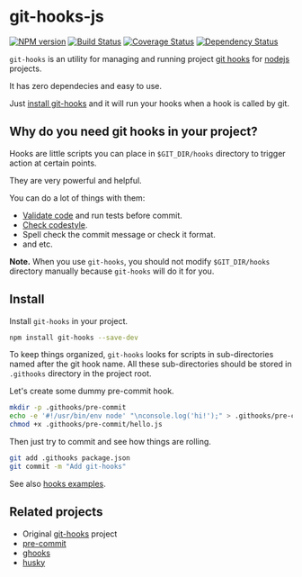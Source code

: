 # git-hooks-js

[![NPM version](https://badge.fury.io/js/git-hooks.svg)](http://badge.fury.io/js/git-hooks) [![Build Status](https://travis-ci.org/tarmolov/git-hooks-js.svg)](https://travis-ci.org/tarmolov/git-hooks-js) [![Coverage Status](https://coveralls.io/repos/tarmolov/git-hooks-js/badge.svg?branch=master&service=github)](https://coveralls.io/github/tarmolov/git-hooks-js?branch=master) [![Dependency Status](https://david-dm.org/tarmolov/git-hooks-js.svg)](https://david-dm.org/tarmolov/git-hooks-js)

`git-hooks` is an utility for managing and running project [git hooks](http://git-scm.com/docs/githooks) for [nodejs](http://nodejs.org/) projects.

It has zero dependecies and easy to use.

Just [install git-hooks](#install) and it will run your hooks when a hook is called by git.

## Why do you need git hooks in your project?
Hooks are little scripts you can place in `$GIT_DIR/hooks` directory to trigger action at certain points.

They are very powerful and helpful.

You can do a lot of things with them:

  * [Validate code](http://jshint.com/) and run tests before commit.
  * [Check codestyle](http://jscs.info/).
  * Spell check the commit message or check it format.
  * and etc.

**Note.** When you use `git-hooks`, you should not modify `$GIT_DIR/hooks` directory manually because `git-hooks` will do it for you.

## Install
Install `git-hooks` in your project.
```bash
npm install git-hooks --save-dev
```

To keep things organized, `git-hooks` looks for scripts in sub-directories named after the git hook name.
All these sub-directories should be stored in `.githooks` directory in the project root.

Let's create some dummy pre-commit hook.
```bash
mkdir -p .githooks/pre-commit
echo -e '#!/usr/bin/env node' "\nconsole.log('hi!');" > .githooks/pre-commit/hello.js
chmod +x .githooks/pre-commit/hello.js
```

Then just try to commit and see how things are rolling.
```bash
git add .githooks package.json
git commit -m "Add git-hooks"
```

See also [hooks examples](examples).

## Related projects
  * Original [git-hooks](https://github.com/icefox/git-hooks) project
  * [pre-commit](https://github.com/observing/pre-commit)
  * [ghooks](https://github.com/gtramontina/ghooks)
  * [husky](https://github.com/typicode/husky)
